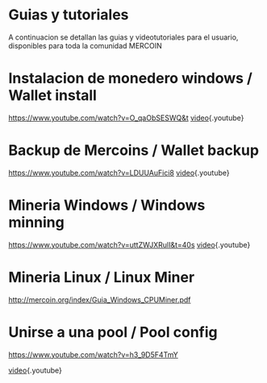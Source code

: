 <!-- TITLE: Guias Y Tutoriales -->
<!-- SUBTITLE: Guias en formato PDF y videotutoriales disponibles -->

# Guias y tutoriales
A continuacion se detallan las guias y videotutoriales para el usuario, disponibles para toda la comunidad MERCOIN


# Instalacion de monedero windows / Wallet install
https://www.youtube.com/watch?v=O_qaObSESWQ&t
[video](https://www.youtube.com/watch?v=O_qaObSESWQ&t){.youtube}


# Backup de Mercoins / Wallet backup
https://www.youtube.com/watch?v=LDUUAuFici8
[video](https://www.youtube.com/watch?v=LDUUAuFici8){.youtube}



# Mineria Windows / Windows minning
https://www.youtube.com/watch?v=uttZWJXRulI&t=40s
[video](https://www.youtube.com/watch?v=uttZWJXRulI&t=40s){.youtube}


# Mineria Linux / Linux Miner
http://mercoin.org/index/Guia_Windows_CPUMiner.pdf

# Unirse a una pool / Pool config
https://www.youtube.com/watch?v=h3_9D5F4TmY

[video](https://www.youtube.com/watch?v=h3_9D5F4TmY){.youtube}
